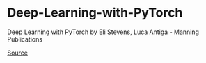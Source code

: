 # Deep-Learning-with-PyTorch
Deep Learning with PyTorch by Eli Stevens, Luca Antiga - Manning Publications

[Source](https://github.com/deep-learning-with-pytorch/dlwpt-code)
